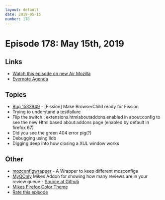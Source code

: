 ```yaml
---
layout: default
date: 2019-05-15
number: 178
---
```


# Episode 178: May 15th, 2019

## Links
* [Watch this episode on new Air Mozilla](https://air.mozilla.org/event-redirect/330401/)
* [Evernote Agenda](https://www.evernote.com/shard/s434/client/snv?noteGuid=18247142-4377-43d6-b73e-0fbe98d07bcf&noteKey=5da7a358d262eff0&sn=https%3A%2F%2Fwww.evernote.com%2Fshard%2Fs434%2Fsh%2F18247142-4377-43d6-b73e-0fbe98d07bcf%2F5da7a358d262eff0&title=May%2B15th%252C%2B2019%2B-%2BEpisode%2B178)

## Topics
* [Bug 1533949](https://bugzilla.mozilla.org/show_bug.cgi?id=1533949) - [Fission] Make BrowserChild ready for Fission
* Trying to understand a testfailure
* Flip the switch : extensions.htmlaboutaddons.enabled  in about:config to see the new Html based about:addons page (enabled by default in firefox 67)
* Did you see the green 404 error pig(?)
* Debugging using lldb
* Digging deep into how closing a XUL window works

## Other
* [mozconfigwrapper](https://github.com/ahal/mozconfigwrapper) - A Wrapper to keep different mozconfigs
* [MyQOnly](https://addons.mozilla.org/en-US/firefox/addon/myqonly/) Mikes Addon for showing how many reviews are in your review queue - [Source at Github](https://github.com/mikeconley/myqonly)
* [Mikes Firefox Color Theme](https://addons.mozilla.org/en-US/firefox/addon/electricbluegaloo/)
* [Rate this episode](https://forms.gle/MeCrGKQbA1b2vQkH7)
